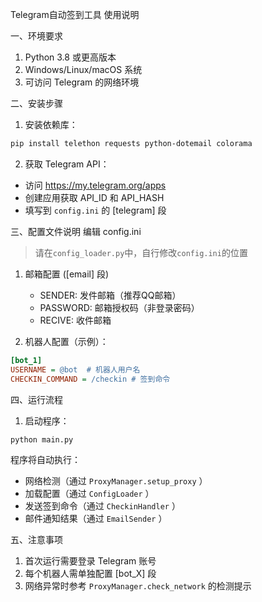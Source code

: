 Telegram自动签到工具 使用说明

一、环境要求
1. Python 3.8 或更高版本
2. Windows/Linux/macOS 系统
3. 可访问 Telegram 的网络环境

二、安装步骤

1. 安装依赖库：

```bash
pip install telethon requests python-dotemail colorama
```

2. 获取 Telegram API：

- 访问 https://my.telegram.org/apps
- 创建应用获取 API_ID 和 API_HASH
- 填写到 `config.ini` 的 [telegram] 段

三、配置文件说明
编辑 config.ini

> 请在`config_loader.py`中，自行修改`config.ini`的位置

1. 邮箱配置 ([email] 段)
   - SENDER: 发件邮箱（推荐QQ邮箱）
   - PASSWORD: 邮箱授权码（非登录密码）
   - RECIVE: 收件邮箱

2. 机器人配置（示例）：

```ini
[bot_1]
USERNAME = @bot  # 机器人用户名
CHECKIN_COMMAND = /checkin # 签到命令
```

四、运行流程

1. 启动程序：

```bash
python main.py
```

程序将自动执行：
- 网络检测（通过 `ProxyManager.setup_proxy` ）
- 加载配置（通过 `ConfigLoader` ）
- 发送签到命令（通过 `CheckinHandler` ）
- 邮件通知结果（通过 `EmailSender` ）

五、注意事项

1. 首次运行需要登录 Telegram 账号
2. 每个机器人需单独配置 [bot_X] 段
3. 网络异常时参考 `ProxyManager.check_network` 的检测提示